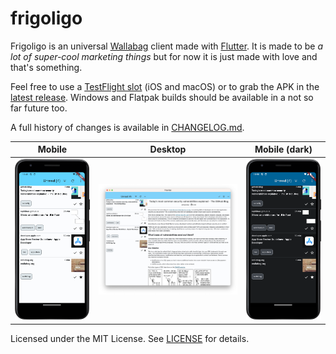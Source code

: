 # frigoligo

Frigoligo is an universal [Wallabag](https://wallabag.org/) client made with [Flutter](https://flutter.dev/).
It is made to be _a lot of super-cool marketing things_ but for now it is just made with love and that's something.

Feel free to use a [TestFlight slot](https://testflight.apple.com/join/nYnbySd8) (iOS and macOS) or to grab the APK in the [latest release](/releases/latest/download/frigoligo-release.apk.zip). Windows and Flatpak builds should be available in a not so far future too.

A full history of changes is available in [CHANGELOG.md](./CHANGELOG.md).

|Mobile|Desktop|Mobile (dark)|
|:-:|:-:|:-:|
|![android screenshot](assets/screenshots/android_light.png)|![desktop screenshot](./assets/screenshots/desktop.png)|![android dark theme screenshot](assets/screenshots/android_dark.png)|

Licensed under the MIT License. See [LICENSE](./LICENSE) for details.
